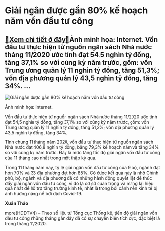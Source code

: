 Giải ngân được gần 80% kế hoạch năm vốn đầu tư công
===================================================

[:gift:Xem chi tiết ở đây:gift:](https://hddtvn.com/giai-ngan-duoc-gan-80-ke-hoach-nam-von-dau-tu-cong/)Ảnh minh họa: Internet. Vốn đầu tư thực hiện từ nguồn ngân sách Nhà nước tháng 11/2020 ước tính đạt 54,5 nghìn tỷ đồng, tăng 37,1% so với cùng kỳ năm trước, gồm: vốn Trung ương quản lý 11 nghìn tỷ đồng, tăng 51,3%; vốn địa phương quản lý 43,5 nghìn tỷ đồng, tăng 34%. …
-----------------------------------------------------------------------------------------------------------------------------------------------------------------------------------------------------------------------------------------------------------------------------





![Giải ngân được gần 80% kế hoạch năm vốn đầu tư công](https://hddtvn.com/wp-content/uploads/2021/01/4903_cao-toc_kfqq.jpg "Giải ngân được gần 80% kế hoạch năm vốn đầu tư công")


Ảnh minh họa: Internet.



Vốn đầu tư thực hiện từ nguồn ngân sách Nhà nước tháng 11/2020 ước tính đạt 54,5 nghìn tỷ đồng, tăng 37,1% so với cùng kỳ năm trước, gồm: vốn Trung ương quản lý 11 nghìn tỷ đồng, tăng 51,3%; vốn địa phương quản lý 43,5 nghìn tỷ đồng, tăng 34%.


Tính chung 11 tháng năm 2020, vốn đầu tư thực hiện từ nguồn ngân sách Nhà nước đạt 406,8 nghìn tỷ đồng, bằng 79,3% kế hoạch năm và tăng 34% so với cùng kỳ năm trước. Đây là mức tăng tốc độ giải ngân vốn đầu tư công của 11 tháng cao nhất trong một thập kỷ qua.


Trong 11 tháng năm nay, tỷ lệ giải ngân vốn đầu tư công của 9 bộ, ngành đạt hơn 70% và 33 địa phương đạt hơn 85%. Có được kết quả này là nhờ Chính phủ, bộ, ngành và địa phương đã có những hành động quyết liệt để thúc đẩy giải ngân vốn đầu tư công, vì đó là cơ sở quan trọng và mang lại hiệu quả nhất để hỗ trợ tăng trưởng kinh tế, nhất là trong bối cảnh nền kinh tế bị ảnh hưởng nặng nề bởi dịch Covid-19.




**Xuân Thảo**



more(HDDTVN) – Theo số liệu từ Tổng cục Thống kê, tiến độ giải ngân vốn đầu tư công những tháng gần đây đã có sự chuyển biến tích cực, đặc biệt là trong tháng 11/2020.

